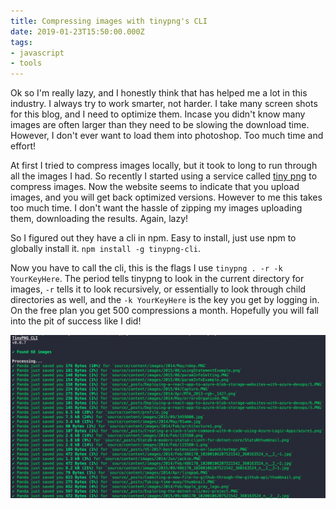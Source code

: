 ```yaml
---
title: Compressing images with tinypng's CLI
date: 2019-01-23T15:50:00.000Z
tags:
- javascript
- tools
---
```


Ok so I'm really lazy, and I honestly think that has helped me a lot in this industry. I always try to work smarter, not harder. I take many screen shots for this blog, and I need to optimize them. Incase you didn't know many images are often larger than they need to be slowing the download time. However, I don't ever want to load them into photoshop. Too much time and effort!


<!-- more -->

At first I tried to compress images locally, but it took to long to run through all the images I had. So recently I started using a service called [tiny png](https://tinypng.com/) to compress images. Now the website seems to indicate that you upload images, and you will get back optimized versions. However to me this takes too much time. I don't want the hassle of zipping my images uploading them, downloading the results. Again, lazy!

So I figured out they have a cli in npm. Easy to install, just use npm to globally install it. `npm install -g tinypng-cli`.

Now you have to call the cli, this is the flags I use `tinypng . -r -k YourKeyHere`. The period tells tinypng to look in the current directory for images, `-r` tells it to look recursively, or essentially to look through child directories as well, and the `-k YourKeyHere` is the key you get by logging in. On the free plan you get 500 compressions a month. Hopefully you will fall into the pit of success like I did!

![an image showing the tiny png results](../img/Compressing-images-with-tinypng/3.png)

